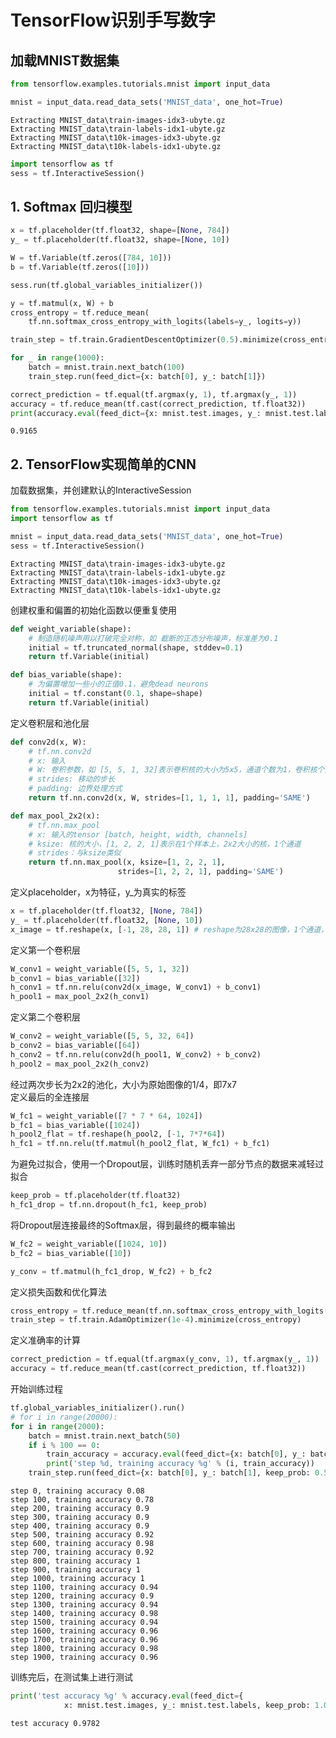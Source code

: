 
# TensorFlow识别手写数字

## 加载MNIST数据集


```python
from tensorflow.examples.tutorials.mnist import input_data

mnist = input_data.read_data_sets('MNIST_data', one_hot=True)
```

    Extracting MNIST_data\train-images-idx3-ubyte.gz
    Extracting MNIST_data\train-labels-idx1-ubyte.gz
    Extracting MNIST_data\t10k-images-idx3-ubyte.gz
    Extracting MNIST_data\t10k-labels-idx1-ubyte.gz
    


```python
import tensorflow as tf
sess = tf.InteractiveSession()
```

## 1. Softmax 回归模型


```python
x = tf.placeholder(tf.float32, shape=[None, 784])
y_ = tf.placeholder(tf.float32, shape=[None, 10])
```


```python
W = tf.Variable(tf.zeros([784, 10]))
b = tf.Variable(tf.zeros([10]))
```


```python
sess.run(tf.global_variables_initializer())
```


```python
y = tf.matmul(x, W) + b
cross_entropy = tf.reduce_mean(
    tf.nn.softmax_cross_entropy_with_logits(labels=y_, logits=y))
```


```python
train_step = tf.train.GradientDescentOptimizer(0.5).minimize(cross_entropy)
```


```python
for _ in range(1000):
    batch = mnist.train.next_batch(100)
    train_step.run(feed_dict={x: batch[0], y_: batch[1]})
```


```python
correct_prediction = tf.equal(tf.argmax(y, 1), tf.argmax(y_, 1))
accuracy = tf.reduce_mean(tf.cast(correct_prediction, tf.float32))
print(accuracy.eval(feed_dict={x: mnist.test.images, y_: mnist.test.labels}))
```

    0.9165
    

## 2. TensorFlow实现简单的CNN

加载数据集，并创建默认的InteractiveSession


```python
from tensorflow.examples.tutorials.mnist import input_data
import tensorflow as tf

mnist = input_data.read_data_sets('MNIST_data', one_hot=True)
sess = tf.InteractiveSession()
```

    Extracting MNIST_data\train-images-idx3-ubyte.gz
    Extracting MNIST_data\train-labels-idx1-ubyte.gz
    Extracting MNIST_data\t10k-images-idx3-ubyte.gz
    Extracting MNIST_data\t10k-labels-idx1-ubyte.gz
    

创建权重和偏置的初始化函数以便重复使用


```python
def weight_variable(shape):
    # 制造随机噪声用以打破完全对称，如 截断的正态分布噪声，标准差为0.1 
    initial = tf.truncated_normal(shape, stddev=0.1)
    return tf.Variable(initial)

def bias_variable(shape):
    # 为偏置增加一些小的正值0.1，避免dead neurons
    initial = tf.constant(0.1, shape=shape)
    return tf.Variable(initial)
```

定义卷积层和池化层


```python
def conv2d(x, W):
    # tf.nn.conv2d
    # x: 输入
    # W: 卷积参数，如 [5, 5, 1, 32]表示卷积核的大小为5x5，通道个数为1，卷积核个数为32
    # strides: 移动的步长
    # padding: 边界处理方式
    return tf.nn.conv2d(x, W, strides=[1, 1, 1, 1], padding='SAME')

def max_pool_2x2(x):
    # tf.nn.max_pool
    # x: 输入的tensor [batch, height, width, channels]
    # ksize: 核的大小，[1, 2, 2, 1]表示在1个样本上，2x2大小的核，1个通道
    # strides：与ksize类似
    return tf.nn.max_pool(x, ksize=[1, 2, 2, 1],
                        strides=[1, 2, 2, 1], padding='SAME')
```

定义placeholder，x为特征，y_为真实的标签


```python
x = tf.placeholder(tf.float32, [None, 784])
y_ = tf.placeholder(tf.float32, [None, 10])
x_image = tf.reshape(x, [-1, 28, 28, 1]) # reshape为28x28的图像，1个通道，-1表示样本数量不固定
```

定义第一个卷积层


```python
W_conv1 = weight_variable([5, 5, 1, 32])
b_conv1 = bias_variable([32])
h_conv1 = tf.nn.relu(conv2d(x_image, W_conv1) + b_conv1)
h_pool1 = max_pool_2x2(h_conv1)
```

定义第二个卷积层


```python
W_conv2 = weight_variable([5, 5, 32, 64])
b_conv2 = bias_variable([64])
h_conv2 = tf.nn.relu(conv2d(h_pool1, W_conv2) + b_conv2)
h_pool2 = max_pool_2x2(h_conv2)
```

经过两次步长为2x2的池化，大小为原始图像的1/4，即7x7<br/>
定义最后的全连接层


```python
W_fc1 = weight_variable([7 * 7 * 64, 1024])
b_fc1 = bias_variable([1024])
h_pool2_flat = tf.reshape(h_pool2, [-1, 7*7*64])
h_fc1 = tf.nn.relu(tf.matmul(h_pool2_flat, W_fc1) + b_fc1)
```

为避免过拟合，使用一个Dropout层，训练时随机丢弃一部分节点的数据来减轻过拟合


```python
keep_prob = tf.placeholder(tf.float32)
h_fc1_drop = tf.nn.dropout(h_fc1, keep_prob)
```

将Dropout层连接最终的Softmax层，得到最终的概率输出


```python
W_fc2 = weight_variable([1024, 10])
b_fc2 = bias_variable([10])

y_conv = tf.matmul(h_fc1_drop, W_fc2) + b_fc2
```

定义损失函数和优化算法


```python
cross_entropy = tf.reduce_mean(tf.nn.softmax_cross_entropy_with_logits(labels=y_, logits=y_conv))
train_step = tf.train.AdamOptimizer(1e-4).minimize(cross_entropy)
```

定义准确率的计算


```python
correct_prediction = tf.equal(tf.argmax(y_conv, 1), tf.argmax(y_, 1))
accuracy = tf.reduce_mean(tf.cast(correct_prediction, tf.float32))
```

开始训练过程


```python
tf.global_variables_initializer().run()
# for i in range(20000):
for i in range(2000):
    batch = mnist.train.next_batch(50)
    if i % 100 == 0:
        train_accuracy = accuracy.eval(feed_dict={x: batch[0], y_: batch[1], keep_prob: 1.0})
        print('step %d, training accuracy %g' % (i, train_accuracy))
    train_step.run(feed_dict={x: batch[0], y_: batch[1], keep_prob: 0.5})
```

    step 0, training accuracy 0.08
    step 100, training accuracy 0.78
    step 200, training accuracy 0.9
    step 300, training accuracy 0.9
    step 400, training accuracy 0.9
    step 500, training accuracy 0.92
    step 600, training accuracy 0.98
    step 700, training accuracy 0.92
    step 800, training accuracy 1
    step 900, training accuracy 1
    step 1000, training accuracy 1
    step 1100, training accuracy 0.94
    step 1200, training accuracy 0.9
    step 1300, training accuracy 0.94
    step 1400, training accuracy 0.98
    step 1500, training accuracy 0.94
    step 1600, training accuracy 0.96
    step 1700, training accuracy 0.96
    step 1800, training accuracy 0.98
    step 1900, training accuracy 0.96
    

训练完后，在测试集上进行测试


```python
print('test accuracy %g' % accuracy.eval(feed_dict={
            x: mnist.test.images, y_: mnist.test.labels, keep_prob: 1.0}))
```

    test accuracy 0.9782
    


```python

```
